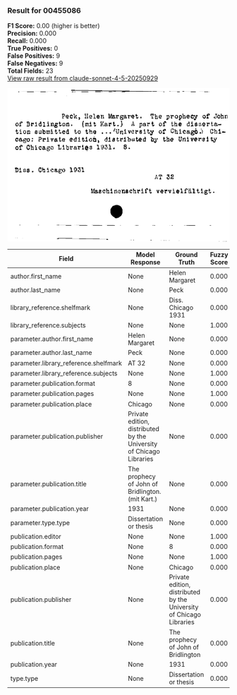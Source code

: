 ### Result for 00455086
**F1 Score:** 0.00 (higher is better)<br>**Precision:** 0.000<br>**Recall:** 0.000<br>**True Positives:** 0<br>**False Positives:** 9<br>**False Negatives:** 9<br>**Total Fields:** 23<br>[View raw result from claude-sonnet-4-5-20250929](https://github.com/RISE-UNIBAS/humanities_data_benchmark/blob/main/results/2025-09-30/T0230/request_T0230_00455086.json)

<img src="https://github.com/RISE-UNIBAS/humanities_data_benchmark/blob/main/benchmarks/zettelkatalog/images/00455086.jpg?raw=true" alt="00455086" width="600px">

| Field | Model Response | Ground Truth | Fuzzy Score | Match |
|-------|----------------|--------------|-------------|-------|
| author.first_name | None | Helen Margaret | 0.000 | ❌ |
| author.last_name | None | Peck | 0.000 | ❌ |
| library_reference.shelfmark | None | Diss. Chicago 1931 | 0.000 | ❌ |
| library_reference.subjects | None | None | 1.000 | ✅ |
| parameter.author.first_name | Helen Margaret | None | 0.000 | ❌ |
| parameter.author.last_name | Peck | None | 0.000 | ❌ |
| parameter.library_reference.shelfmark | AT 32 | None | 0.000 | ❌ |
| parameter.library_reference.subjects | None | None | 1.000 | ✅ |
| parameter.publication.format | 8 | None | 0.000 | ❌ |
| parameter.publication.pages | None | None | 1.000 | ✅ |
| parameter.publication.place | Chicago | None | 0.000 | ❌ |
| parameter.publication.publisher | Private edition, distributed by the University of Chicago Libraries | None | 0.000 | ❌ |
| parameter.publication.title | The prophecy of John of Bridlington. (mit Kart.) | None | 0.000 | ❌ |
| parameter.publication.year | 1931 | None | 0.000 | ❌ |
| parameter.type.type | Dissertation or thesis | None | 0.000 | ❌ |
| publication.editor | None | None | 1.000 | ✅ |
| publication.format | None | 8 | 0.000 | ❌ |
| publication.pages | None | None | 1.000 | ✅ |
| publication.place | None | Chicago | 0.000 | ❌ |
| publication.publisher | None | Private edition, distributed by the University of Chicago Libraries | 0.000 | ❌ |
| publication.title | None | The prophecy of John of Bridlington | 0.000 | ❌ |
| publication.year | None | 1931 | 0.000 | ❌ |
| type.type | None | Dissertation or thesis | 0.000 | ❌ |
